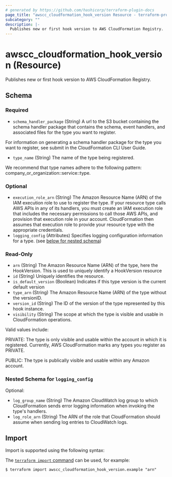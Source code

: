 ```yaml
---
# generated by https://github.com/hashicorp/terraform-plugin-docs
page_title: "awscc_cloudformation_hook_version Resource - terraform-provider-awscc"
subcategory: ""
description: |-
  Publishes new or first hook version to AWS CloudFormation Registry.
---
```


# awscc_cloudformation_hook_version (Resource)

Publishes new or first hook version to AWS CloudFormation Registry.



<!-- schema generated by tfplugindocs -->
## Schema

### Required

- `schema_handler_package` (String) A url to the S3 bucket containing the schema handler package that contains the schema, event handlers, and associated files for the type you want to register.

For information on generating a schema handler package for the type you want to register, see submit in the CloudFormation CLI User Guide.
- `type_name` (String) The name of the type being registered.

We recommend that type names adhere to the following pattern: company_or_organization::service::type.

### Optional

- `execution_role_arn` (String) The Amazon Resource Name (ARN) of the IAM execution role to use to register the type. If your resource type calls AWS APIs in any of its handlers, you must create an IAM execution role that includes the necessary permissions to call those AWS APIs, and provision that execution role in your account. CloudFormation then assumes that execution role to provide your resource type with the appropriate credentials.
- `logging_config` (Attributes) Specifies logging configuration information for a type. (see [below for nested schema](#nestedatt--logging_config))

### Read-Only

- `arn` (String) The Amazon Resource Name (ARN) of the type, here the HookVersion. This is used to uniquely identify a HookVersion resource
- `id` (String) Uniquely identifies the resource.
- `is_default_version` (Boolean) Indicates if this type version is the current default version
- `type_arn` (String) The Amazon Resource Name (ARN) of the type without the versionID.
- `version_id` (String) The ID of the version of the type represented by this hook instance.
- `visibility` (String) The scope at which the type is visible and usable in CloudFormation operations.

Valid values include:

PRIVATE: The type is only visible and usable within the account in which it is registered. Currently, AWS CloudFormation marks any types you register as PRIVATE.

PUBLIC: The type is publically visible and usable within any Amazon account.

<a id="nestedatt--logging_config"></a>
### Nested Schema for `logging_config`

Optional:

- `log_group_name` (String) The Amazon CloudWatch log group to which CloudFormation sends error logging information when invoking the type's handlers.
- `log_role_arn` (String) The ARN of the role that CloudFormation should assume when sending log entries to CloudWatch logs.

## Import

Import is supported using the following syntax:

The [`terraform import` command](https://developer.hashicorp.com/terraform/cli/commands/import) can be used, for example:

```shell
$ terraform import awscc_cloudformation_hook_version.example "arn"
```
